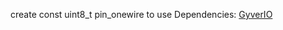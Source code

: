 create const uint8_t pin_onewire to use
Dependencies:
[GyverIO](https://github.com/GyverLibs/GyverIO)
